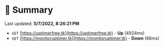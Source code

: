 # 📖 Summary
Last updated: **5/7/2022, 8:26:21 PM**

- `GET` [https://uptimerfree.tk](https://uptimerfree.tk) - **Up** (4924ms)
- `GET` [https://monitoruptimer.tk](https://monitoruptimer.tk) - **Down** (66ms)
